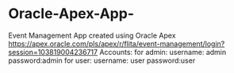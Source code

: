# Oracle-Apex-App-
Event Management App created using Oracle Apex
https://apex.oracle.com/pls/apex/r/flita/event-management/login?session=103819004236717
Accounts:
for admin: username: admin password:admin
for user: username: user password:user
